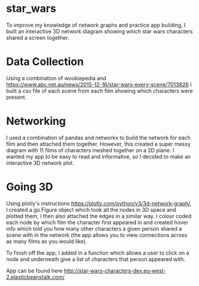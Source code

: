 # star_wars

To improve my knowledge of network graphs and practice app building, I built an interactive 3D network diagram showing which star wars characters shared a screen together.

# Data Collection

Using a combination of wookiepedia and https://www.abc.net.au/news/2015-12-16/star-wars-every-scene/7013826 I built a csv file of each scene from each film showing which characters were present. 

# Networking

I used a combination of pandas and networkx to build the network for each film and then attached them together. However, this created a super messy diagram with 11 films of characters meshed together on a 2D plane. I wanted my app to be easy to read and informative, so I decided to make an interactive 3D network plot. 

# Going 3D

Using plotly's instructions https://plotly.com/python/v3/3d-network-graph/, I created a go.Figure object which took all the nodes in 3D space and plotted them, I then also attached the edges in a similar way. I colour coded each node by which film the character first appeared in and created hover info which told you how many other characters a given person shared a scene with in the network (the app allows you to view connections across as many films as you would like).

To finish off the app, I added in a function which allows a user to click on a node and underneath give a list of characters that person appeared with.

App can be found here http://star-wars-characters-dev.eu-west-2.elasticbeanstalk.com/

